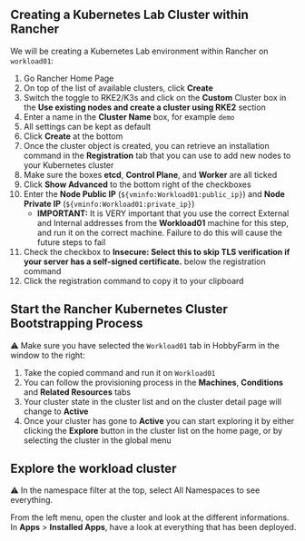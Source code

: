 ## Creating a Kubernetes Lab Cluster within Rancher

We will be creating a Kubernetes Lab environment within Rancher on `workload01`:

1. Go Rancher Home Page
2. On top of the list of available clusters, click **Create**
3. Switch the toggle to RKE2/K3s and click on the **Custom** Cluster box in the **Use existing nodes and create a cluster using RKE2** section
4. Enter a name in the **Cluster Name** box, for example `demo`
5. All settings can be kept as default
6. Click **Create** at the bottom
7. Once the cluster object is created, you can retrieve an installation command in the **Registration** tab that you can use to add new nodes to your Kubernetes cluster
8. Make sure the boxes **etcd**, **Control Plane**, and **Worker** are all ticked
9. Click **Show Advanced** to the bottom right of the checkboxes
10. Enter the **Node Public IP** (`${vminfo:Workload01:public_ip}`) and **Node Private IP** (`${vminfo:Workload01:private_ip}`)
    - **IMPORTANT:** It is VERY important that you use the correct External and Internal addresses from the **Workload01** machine for this step, and run it on the correct machine. Failure to do this will cause the future steps to fail
11. Check the checkbox to **Insecure: Select this to skip TLS verification if your server has a self-signed certificate.** below the registration command
12. Click the registration command to copy it to your clipboard

## Start the Rancher Kubernetes Cluster Bootstrapping Process

⚠ Make sure you have selected the `Workload01` tab in HobbyFarm in the window to the right:

1. Take the copied command and run it on `Workload01`
2. You can follow the provisioning process in the **Machines**, **Conditions** and **Related Resources** tabs
3. Your cluster state in the cluster list and on the cluster detail page will change to **Active**
4. Once your cluster has gone to **Active** you can start exploring it by either clicking the **Explore** button in the cluster list on the home page, or by selecting the cluster in the global menu

## Explore the workload cluster

⚠ In the namespace filter at the top, select All Namespaces to see everything.

From the left menu, open the cluster and look at the different informations. In **Apps** > **Installed Apps**, have a look at everything that has been deployed.
